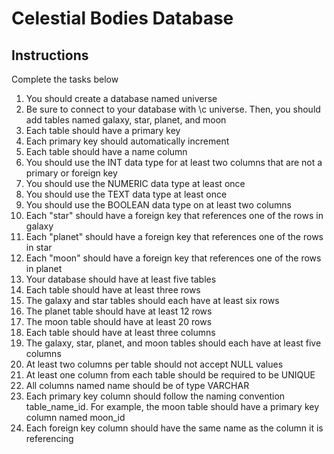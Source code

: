 # Celestial Bodies Database

## Instructions
Complete the tasks below

1. You should create a database named universe
2. Be sure to connect to your database with \c universe. Then, you should add tables named galaxy, star, planet, and moon
3. Each table should have a primary key
4. Each primary key should automatically increment
5. Each table should have a name column
6. You should use the INT data type for at least two columns that are not a primary or foreign key
7. You should use the NUMERIC data type at least once
8. You should use the TEXT data type at least once
9. You should use the BOOLEAN data type on at least two columns
10. Each "star" should have a foreign key that references one of the rows in galaxy
11. Each "planet" should have a foreign key that references one of the rows in star
12. Each "moon" should have a foreign key that references one of the rows in planet
13. Your database should have at least five tables
14. Each table should have at least three rows
16. The galaxy and star tables should each have at least six rows
17. The planet table should have at least 12 rows
18. The moon table should have at least 20 rows
19. Each table should have at least three columns
20. The galaxy, star, planet, and moon tables should each have at least five columns
21. At least two columns per table should not accept NULL values
22. At least one column from each table should be required to be UNIQUE
23. All columns named name should be of type VARCHAR
24. Each primary key column should follow the naming convention table_name_id. For example, the moon table should have a primary key column named moon_id
25. Each foreign key column should have the same name as the column it is referencing